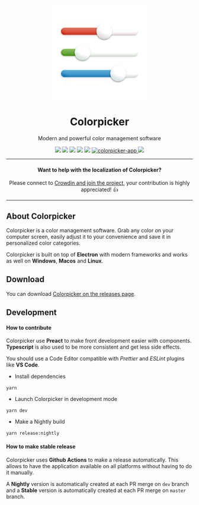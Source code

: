 <p align="center">
  <a href="https://colorpicker.fr">
    <img src="assets/release/icon_osx.png" width="256" height="256" alt="ColorPicker icon" />
  </a>
  <h1 align="center">Colorpicker</h1>
  <p align="center">Modern and powerful color management software</p>
  <p align="center">
    <img src="https://badgen.net/github/release/toinane/colorpicker/stable" />
    <img src="https://img.shields.io/github/downloads/toinane/colorpicker/total.svg">
    <img src="https://img.shields.io/github/downloads/toinane/colorpicker/latest/total.svg">
    <img src="https://img.shields.io/github/release-date/Toinane/colorpicker.svg">
    <img src="https://github.com/Toinane/colorpicker/actions/workflows/dev.yaml/badge.svg">
    <a href="https://snapcraft.io/colorpicker-app">
      <img alt="colorpicker-app" src="https://snapcraft.io/colorpicker-app/badge.svg" />
    </a>
    <a href="https://crowdin.com/project/colorpicker">
      <img src="https://badges.crowdin.net/colorpicker/localized.svg">
    </a>
  </p>
</p>

---

<h4 align="center">
  Want to help with the localization of Colorpicker?
</h4>
<p align="center">
  Please connect to <a href="https://crowdin.com/project/colorpicker" target="_blank">Crowdin and join the project</a>, your contribution is highly appreciated! 👍
</p>

---

## About Colorpicker

Colorpicker is a color management software. Grab any color on your computer screen, easily adjust it to your convenience and save it in personalized color categories.

Colorpicker is built on top of **Electron** with modern frameworks and works as well on **Windows**, **Macos** and **Linux**.

## Download

You can download [Colorpicker on the releases page](https://github.com/Toinane/colorpicker/releases).

## Development

#### How to contribute

Colorpicker use **Preact** to make front development easier with components. **Typescript** is also used to be more consistent and get less side effects.

You should use a Code Editor compatible with _Prettier_ and _ESLint_ plugins like **VS Code**.

- Install dependencies

```shell
yarn
```

- Launch Colorpicker in development mode

```shell
yarn dev
```

- Make a Nightly build

```
yarn release:nightly
```

#### How to make stable release

Colorpicker uses **Github Actions** to make a release automatically. This allows to have the application available on all platforms without having to do it manually.

A **Nightly** version is automatically created at each PR merge on `dev` branch and a **Stable** version is automatically created at each PR merge on `master` branch.
